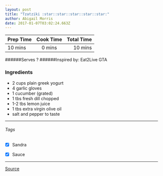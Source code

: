 ```yaml
---
layout: post
title: "Tzatziki :star::star::star::star::star:"
author: Abigail Morris
date: 2017-01-07T03:02:24.663Z
---
```


| Prep Time  | Cook Time    | Total Time  |
| ---------- |:------------:| -----------:|
| 10 mins    | 0 mins      | 10 mins     |


######Serves ?
######Inspired by: Eat2Live GTA

### Ingredients

* 2 cups plain greek yogurt
* 4 garlic gloves
* 1 cucumber (grated)
* 1 tbs fresh dill chopped
* 1-2 tbs lemon juice
* 1 tbs extra virgin olive oil
* salt and pepper to taste

---

###### Tags
- [x] Sandra
- [x] Sauce


---

[Source](www.eat2livegta.com)

